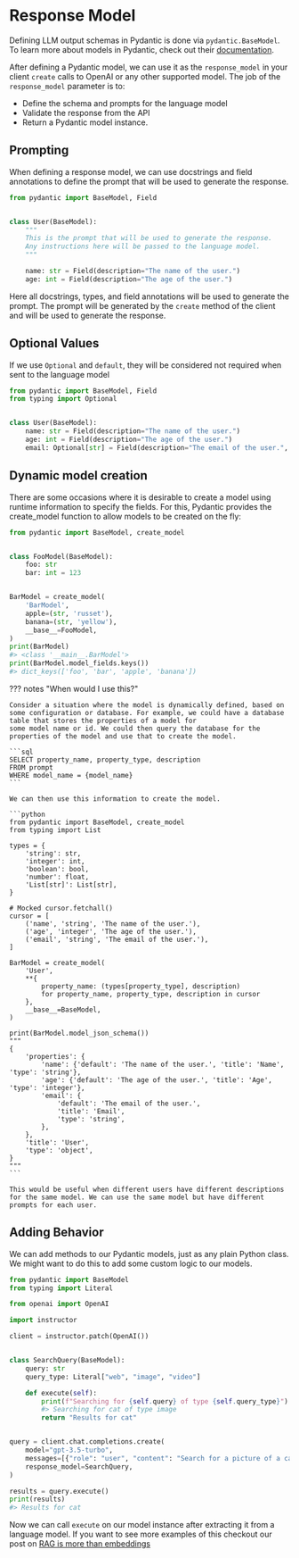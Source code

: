 # Response Model

Defining LLM output schemas in Pydantic is done via `pydantic.BaseModel`. To learn more about models in Pydantic, check out their [documentation](https://docs.pydantic.dev/latest/concepts/models/).

After defining a Pydantic model, we can use it as the `response_model` in your client `create` calls to OpenAI or any other supported model. The job of the `response_model` parameter is to:

- Define the schema and prompts for the language model
- Validate the response from the API
- Return a Pydantic model instance.

## Prompting

When defining a response model, we can use docstrings and field annotations to define the prompt that will be used to generate the response.

```python
from pydantic import BaseModel, Field


class User(BaseModel):
    """
    This is the prompt that will be used to generate the response.
    Any instructions here will be passed to the language model.
    """

    name: str = Field(description="The name of the user.")
    age: int = Field(description="The age of the user.")
```

Here all docstrings, types, and field annotations will be used to generate the prompt. The prompt will be generated by the `create` method of the client and will be used to generate the response.

## Optional Values

If we use `Optional` and `default`, they will be considered not required when sent to the language model

```python
from pydantic import BaseModel, Field
from typing import Optional


class User(BaseModel):
    name: str = Field(description="The name of the user.")
    age: int = Field(description="The age of the user.")
    email: Optional[str] = Field(description="The email of the user.", default=None)
```

## Dynamic model creation

There are some occasions where it is desirable to create a model using runtime information to specify the fields. For this, Pydantic provides the create_model function to allow models to be created on the fly:

```python
from pydantic import BaseModel, create_model


class FooModel(BaseModel):
    foo: str
    bar: int = 123


BarModel = create_model(
    'BarModel',
    apple=(str, 'russet'),
    banana=(str, 'yellow'),
    __base__=FooModel,
)
print(BarModel)
#> <class '__main__.BarModel'>
print(BarModel.model_fields.keys())
#> dict_keys(['foo', 'bar', 'apple', 'banana'])
```

??? notes "When would I use this?"

    Consider a situation where the model is dynamically defined, based on some configuration or database. For example, we could have a database table that stores the properties of a model for
    some model name or id. We could then query the database for the properties of the model and use that to create the model.

    ```sql
    SELECT property_name, property_type, description
    FROM prompt
    WHERE model_name = {model_name}
    ```

    We can then use this information to create the model.

    ```python
    from pydantic import BaseModel, create_model
    from typing import List

    types = {
        'string': str,
        'integer': int,
        'boolean': bool,
        'number': float,
        'List[str]': List[str],
    }

    # Mocked cursor.fetchall()
    cursor = [
        ('name', 'string', 'The name of the user.'),
        ('age', 'integer', 'The age of the user.'),
        ('email', 'string', 'The email of the user.'),
    ]

    BarModel = create_model(
        'User',
        **{
            property_name: (types[property_type], description)
            for property_name, property_type, description in cursor
        },
        __base__=BaseModel,
    )

    print(BarModel.model_json_schema())
    """
    {
        'properties': {
            'name': {'default': 'The name of the user.', 'title': 'Name', 'type': 'string'},
            'age': {'default': 'The age of the user.', 'title': 'Age', 'type': 'integer'},
            'email': {
                'default': 'The email of the user.',
                'title': 'Email',
                'type': 'string',
            },
        },
        'title': 'User',
        'type': 'object',
    }
    """
    ```

    This would be useful when different users have different descriptions for the same model. We can use the same model but have different prompts for each user.

## Adding Behavior

We can add methods to our Pydantic models, just as any plain Python class. We might want to do this to add some custom logic to our models.

```python
from pydantic import BaseModel
from typing import Literal

from openai import OpenAI

import instructor

client = instructor.patch(OpenAI())


class SearchQuery(BaseModel):
    query: str
    query_type: Literal["web", "image", "video"]

    def execute(self):
        print(f"Searching for {self.query} of type {self.query_type}")
        #> Searching for cat of type image
        return "Results for cat"


query = client.chat.completions.create(
    model="gpt-3.5-turbo",
    messages=[{"role": "user", "content": "Search for a picture of a cat"}],
    response_model=SearchQuery,
)

results = query.execute()
print(results)
#> Results for cat
```

Now we can call `execute` on our model instance after extracting it from a language model. If you want to see more examples of this checkout our post on [RAG is more than embeddings](../blog/posts/rag-and-beyond.md)
